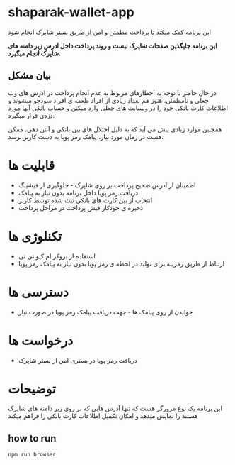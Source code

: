 # shaparak-wallet-app
این برنامه کمک میکند تا پرداخت مطمئن و امن از طریق بستر شاپرک انجام شود

**این برنامه جایگذین صفحات شاپرک نیست و روند پرداخت داخل آدرس  زیر دامنه های شاپرک انجام میگیرد.**

## بیان مشکل

در حال حاضر با توجه به اخطارهای مربوط به عدم انجام پرداخت در ادرس های وب جعلی و نامطمئن، هنوز هم تعداد زیادی از افراد طعمه ی افراد سودجو میشوند و اطلاعات کارت بانکی خود را در وبسایت های جعلی وارد میکنن و حساب بانکی آنها مورد دزدی قرار میگیرد.

همچنین موارد زیادی پیش می آید که به دلیل اختلال های بین بانکی و آنتن دهی، ممکن هست در زمان مورد نیاز، پیامک رمز پویا به دست کاربر نرسد.


# قابلیت ها
- اطمینان از آدرس صحیح پرداخت بر روی شاپرک - جلوگیری از فیشینگ
- دریافت رمز پویا داخل برنامه بدون نیاز به پیامک
- انتخاب از بین کارت های بانکی ثبت شده توسط کاربر
- ذخیره ی خودکار فیش پرداخت در مراحل پرداخت

# تکنلوژی ها
- استفاده ار بروکر ام کیو تی تی
- ارتباط از طریق رمزینه برای تولید در لحظه ی رمز پویا بدون نیاز به پیامک رمز پویا

# دسترسی ها
- خواندن از روی پیامک ها - جهت دریافت پیامک رمز پویا در صورت نیاز

# درخواست ها
- دریافت رمز پویا در بستری امن از بستر شاپرک


# توضیحات
این برنامه یک نوع مرورگر هست که تنها آدرس هایی که بر روی زیر دامنه های شاپرک هستند را نمایش میدهد و امکان تکمیل اطلاعات کارت بانکی را فراهم میکند


## how to run

```
npm run browser
```